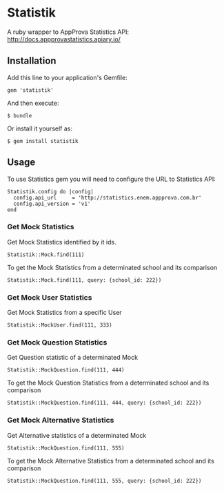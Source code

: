 # Statistik

A ruby wrapper to AppProva Statistics API: http://docs.appprovastatistics.apiary.io/

## Installation

Add this line to your application's Gemfile:

    gem 'statistik'

And then execute:

    $ bundle

Or install it yourself as:

    $ gem install statistik

## Usage

To use Statistics gem you will need to configure the URL to Statistics API:

    Statistik.config do |config|
      config.api_url     = 'http://statistics.enem.appprova.com.br'
      config.api_version = 'v1'
    end

### Get Mock Statistics

Get Mock Statistics identified by it ids.

    Statistik::Mock.find(111)

To get the Mock Statistics from a determinated school and its comparison

    Statistik::Mock.find(111, query: {school_id: 222})

### Get Mock User Statistics 

Get Mock Statistics from a specific User

    Statistik::MockUser.find(111, 333)

### Get Mock Question Statistics

Get Question statistic of a determinated Mock

    Statistik::MockQuestion.find(111, 444)

To get the Mock Question Statistics from a determinated school and its comparison

    Statistik::MockQuestion.find(111, 444, query: {school_id: 222})

### Get Mock Alternative Statistics 

Get Alternative statistics of a determinated Mock

    Statistik::MockQuestion.find(111, 555)

To get the Mock Alternative Statistics from a determinated school and its comparison

    Statistik::MockQuestion.find(111, 555, query: {school_id: 222})